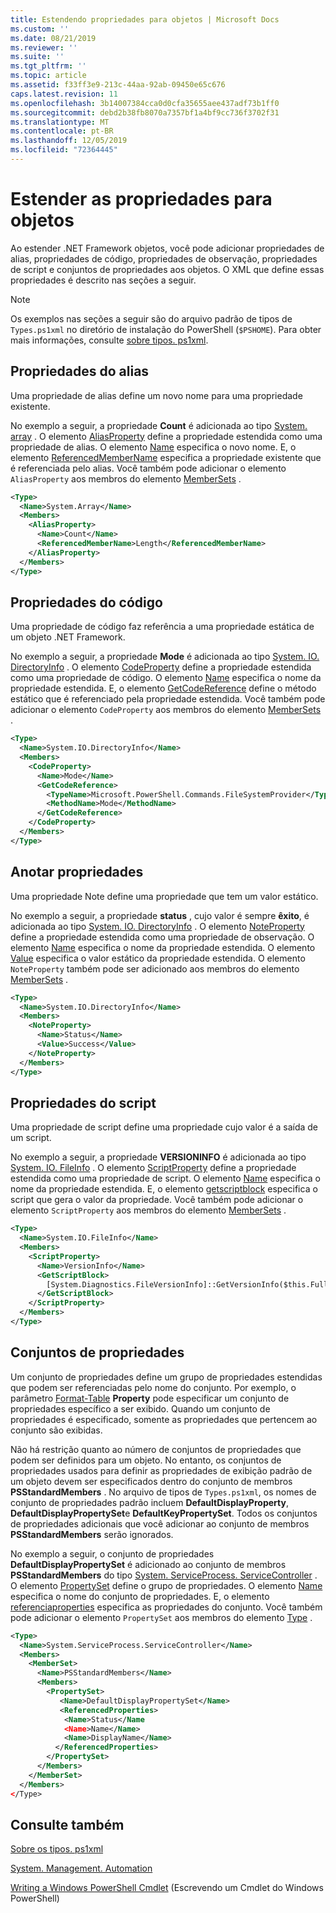 ```yaml
---
title: Estendendo propriedades para objetos | Microsoft Docs
ms.custom: ''
ms.date: 08/21/2019
ms.reviewer: ''
ms.suite: ''
ms.tgt_pltfrm: ''
ms.topic: article
ms.assetid: f33ff3e9-213c-44aa-92ab-09450e65c676
caps.latest.revision: 11
ms.openlocfilehash: 3b14007384cca0d0cfa35655aee437adf73b1ff0
ms.sourcegitcommit: debd2b38fb8070a7357bf1a4bf9cc736f3702f31
ms.translationtype: MT
ms.contentlocale: pt-BR
ms.lasthandoff: 12/05/2019
ms.locfileid: "72364445"
---
```

# <a name="extending-properties-for-objects"></a>Estender as propriedades para objetos

Ao estender .NET Framework objetos, você pode adicionar propriedades de alias, propriedades de código, propriedades de observação, propriedades de script e conjuntos de propriedades aos objetos. O XML que define essas propriedades é descrito nas seções a seguir.

> [!NOTE]
> Os exemplos nas seções a seguir são do arquivo padrão de tipos de `Types.ps1xml` no diretório de instalação do PowerShell (`$PSHOME`). Para obter mais informações, consulte [sobre tipos. ps1xml](/powershell/module/microsoft.powershell.core/about/about_types.ps1xml).

## <a name="alias-properties"></a>Propriedades do alias

Uma propriedade de alias define um novo nome para uma propriedade existente.

No exemplo a seguir, a propriedade **Count** é adicionada ao tipo [System. array](/dotnet/api/System.Array) . O elemento [AliasProperty](/dotnet/api/system.management.automation.psaliasproperty) define a propriedade estendida como uma propriedade de alias. O elemento [Name](/dotnet/api/system.management.automation.psmemberinfo.name) especifica o novo nome. E, o elemento [ReferencedMemberName](/dotnet/api/system.management.automation.psaliasproperty.referencedmembername) especifica a propriedade existente que é referenciada pelo alias. Você também pode adicionar o elemento `AliasProperty` aos membros do elemento [MemberSets](/dotnet/api/system.management.automation.psmemberset) .

```xml
<Type>
  <Name>System.Array</Name>
  <Members>
    <AliasProperty>
      <Name>Count</Name>
      <ReferencedMemberName>Length</ReferencedMemberName>
    </AliasProperty>
  </Members>
</Type>
```

## <a name="code-properties"></a>Propriedades do código

Uma propriedade de código faz referência a uma propriedade estática de um objeto .NET Framework.

No exemplo a seguir, a propriedade **Mode** é adicionada ao tipo [System. IO. DirectoryInfo](/dotnet/api/System.IO.DirectoryInfo) . O elemento [CodeProperty](/dotnet/api/system.management.automation.pscodeproperty) define a propriedade estendida como uma propriedade de código. O elemento [Name](/dotnet/api/system.management.automation.psmemberinfo.name) especifica o nome da propriedade estendida. E, o elemento [GetCodeReference](/dotnet/api/system.management.automation.pscodeproperty.gettercodereference) define o método estático que é referenciado pela propriedade estendida. Você também pode adicionar o elemento `CodeProperty` aos membros do elemento [MemberSets](/dotnet/api/system.management.automation.psmemberset) .

```xml
<Type>
  <Name>System.IO.DirectoryInfo</Name>
  <Members>
    <CodeProperty>
      <Name>Mode</Name>
      <GetCodeReference>
        <TypeName>Microsoft.PowerShell.Commands.FileSystemProvider</TypeName>
        <MethodName>Mode</MethodName>
      </GetCodeReference>
    </CodeProperty>
  </Members>
</Type>
```

## <a name="note-properties"></a>Anotar propriedades

Uma propriedade Note define uma propriedade que tem um valor estático.

No exemplo a seguir, a propriedade **status** , cujo valor é sempre **êxito**, é adicionada ao tipo [System. IO. DirectoryInfo](/dotnet/api/System.IO.DirectoryInfo) . O elemento [NoteProperty](/dotnet/api/system.management.automation.psnoteproperty) define a propriedade estendida como uma propriedade de observação. O elemento [Name](/dotnet/api/system.management.automation.psmemberinfo.name) especifica o nome da propriedade estendida. O elemento [Value](/dotnet/api/system.management.automation.psnoteproperty.value) especifica o valor estático da propriedade estendida. O elemento `NoteProperty` também pode ser adicionado aos membros do elemento [MemberSets](/dotnet/api/system.management.automation.psmemberset) .

```xml
<Type>
  <Name>System.IO.DirectoryInfo</Name>
  <Members>
    <NoteProperty>
      <Name>Status</Name>
      <Value>Success</Value>
    </NoteProperty>
  </Members>
</Type>
```

## <a name="script-properties"></a>Propriedades do script

Uma propriedade de script define uma propriedade cujo valor é a saída de um script.

No exemplo a seguir, a propriedade **VERSIONINFO** é adicionada ao tipo [System. IO. FileInfo](/dotnet/api/System.IO.FileInfo) . O elemento [ScriptProperty](/dotnet/api/system.management.automation.psscriptproperty) define a propriedade estendida como uma propriedade de script. O elemento [Name](/dotnet/api/system.management.automation.psmemberinfo.name) especifica o nome da propriedade estendida. E, o elemento [getscriptblock](/dotnet/api/system.management.automation.psscriptproperty.getterscript) especifica o script que gera o valor da propriedade. Você também pode adicionar o elemento `ScriptProperty` aos membros do elemento [MemberSets](/dotnet/api/system.management.automation.psmemberset) .

```xml
<Type>
  <Name>System.IO.FileInfo</Name>
  <Members>
    <ScriptProperty>
      <Name>VersionInfo</Name>
      <GetScriptBlock>
        [System.Diagnostics.FileVersionInfo]::GetVersionInfo($this.FullName)
      </GetScriptBlock>
    </ScriptProperty>
  </Members>
</Type>
```

## <a name="property-sets"></a>Conjuntos de propriedades

Um conjunto de propriedades define um grupo de propriedades estendidas que podem ser referenciadas pelo nome do conjunto.
Por exemplo, o parâmetro [Format-Table](/powershell/module/Microsoft.PowerShell.Utility/Format-Table)
**Property** pode especificar um conjunto de propriedades específico a ser exibido. Quando um conjunto de propriedades é especificado, somente as propriedades que pertencem ao conjunto são exibidas.

Não há restrição quanto ao número de conjuntos de propriedades que podem ser definidos para um objeto. No entanto, os conjuntos de propriedades usados para definir as propriedades de exibição padrão de um objeto devem ser especificados dentro do conjunto de membros **PSStandardMembers** . No arquivo de tipos de `Types.ps1xml`, os nomes de conjunto de propriedades padrão incluem **DefaultDisplayProperty**, **DefaultDisplayPropertySet**e **DefaultKeyPropertySet**. Todos os conjuntos de propriedades adicionais que você adicionar ao conjunto de membros **PSStandardMembers** serão ignorados.

No exemplo a seguir, o conjunto de propriedades **DefaultDisplayPropertySet** é adicionado ao conjunto de membros **PSStandardMembers** do tipo [System. ServiceProcess. ServiceController](/dotnet/api/System.ServiceProcess.ServiceController) . O elemento [PropertySet](/dotnet/api/system.management.automation.pspropertyset) define o grupo de propriedades. O elemento [Name](/dotnet/api/system.management.automation.psmemberinfo.name) especifica o nome do conjunto de propriedades. E, o elemento [referenciaproperties](/dotnet/api/system.management.automation.pspropertyset.referencedpropertynames) especifica as propriedades do conjunto. Você também pode adicionar o elemento `PropertySet` aos membros do elemento [Type](/dotnet/api/system.management.automation.pstypename) .

```xml
<Type>
  <Name>System.ServiceProcess.ServiceController</Name>
  <Members>
    <MemberSet>
      <Name>PSStandardMembers</Name>
      <Members>
        <PropertySet>
           <Name>DefaultDisplayPropertySet</Name>
           <ReferencedProperties>
            <Name>Status</Name
            <Name>Name</Name>
            <Name>DisplayName</Name>
          </ReferencedProperties>
        </PropertySet>
      </Members>
    </MemberSet>
  </Members>
</Type>
```

## <a name="see-also"></a>Consulte também

[Sobre os tipos. ps1xml](/powershell/module/microsoft.powershell.core/about/about_types.ps1xml)

[System. Management. Automation](/dotnet/api/System.Management.Automation)

[Writing a Windows PowerShell Cmdlet](./writing-a-windows-powershell-cmdlet.md) (Escrevendo um Cmdlet do Windows PowerShell)

